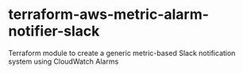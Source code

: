 # terraform-aws-metric-alarm-notifier-slack
Terraform module to create a generic metric-based Slack notification system using CloudWatch Alarms
